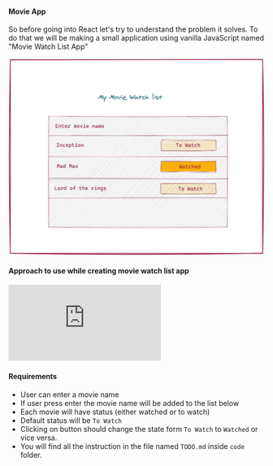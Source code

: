 #### Movie App

So before going into React let's try to understand the problem it solves. To do that we will be making a small application using vanilla JavaScript named "Movie Watch List App"

![Movie Watch List](https://github.com/nnnkit/ac-js-images/blob/master/react/movie-watch.jpg?raw=true)

#### Approach to use while creating movie watch list app

<div class="youtube-embed">
  <iframe src="https://www.youtube-nocookie.com/embed/lOnhqKLKycU?rel=0" frameborder="0" allow="accelerometer; autoplay; encrypted-media; gyroscope; picture-in-picture" allowfullscreen></iframe>
</div>

#### Requirements

- User can enter a movie name
- If user press enter the movie name will be added to the list below
- Each movie will have status (either watched or to watch)
- Default status will be `To Watch`
- Clicking on button should change the state form `To Watch` to `Watched` or vice versa.
- You will find all the instruction in the file named `TODO.md` inside `code` folder.

